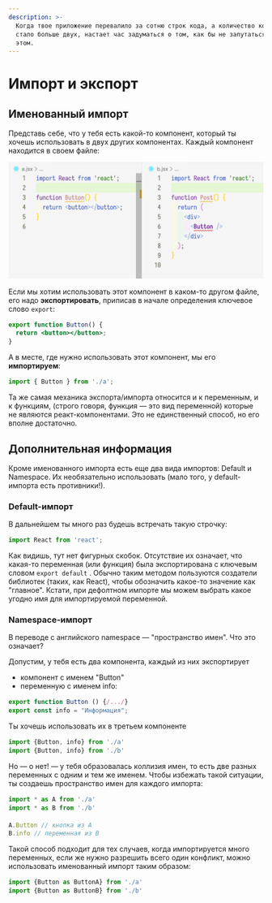 ```yaml
---
description: >-
  Когда твое приложение перевалило за сотню строк кода, а количество компонентов
  стало больше двух, настает час задуматься о том, как бы не запутаться во всем
  этом.
---
```


# Импорт и экспорт

## Именованный импорт

Представь себе, что у тебя есть какой-то компонент, который ты хочешь использовать в двух других компонентах. Каждый компонент находится в своем файле:

![&#x41A;&#x43E;&#x43C;&#x43F;&#x43E;&#x43D;&#x435;&#x43D;&#x442; Button &#x438;&#x437; &#x444;&#x430;&#x439;&#x43B;&#x430; a.jsx &#x442;&#x440;&#x435;&#x431;&#x443;&#x435;&#x442;&#x441;&#x44F; &#x432; &#x444;&#x430;&#x439;&#x43B;&#x435; b.jsx](../.gitbook/assets/import.png)

Если мы хотим использовать этот компонент в каком-то другом файле, его надо **экспортировать**, приписав в начале определения ключевое слово `export`:

```jsx
export function Button() {
  return <button></button>;
}
```

А в месте, где нужно использовать этот компонент, мы его **импортируем**:

```jsx
import { Button } from './a';
```

Та же самая механика экспорта/импорта относится и к переменным, и к функциям, \(строго говоря, функция — это вид переменной\) которые не являются реакт-компонентами. Это не единственный способ, но его вполне достаточно.

## **Дополнительная информация**

Кроме именованного импорта есть еще два вида импортов: Default и Namespace. Их необязательно использовать \(мало того, у  default-импорта есть противники!\).

### Default-импорт

В дальнейшем ты много раз будешь встречать такую строчку:

```jsx
import React from 'react';
```

Как видишь, тут нет фигурных скобок. Отсутствие их означает, что какая-то переменная \(или функция\) была экспортирована с ключевым словом `export default` . Обычно таким методом пользуются создатели библиотек \(таких, как React\), чтобы обозначить какое-то значение как "главное". Кстати, при дефолтном импорте мы можем выбрать какое угодно имя для импортируемой переменной.

### Namespace-импорт

В переводе с английского namespace — "пространство имен". Что это означает? 

Допустим, у тебя есть два компонента, каждый из них экспортирует 

* компонент с именем "Button"
* переменную с именем info:

```jsx
export function Button () {/.../}
export const info = "Информация";
```

Ты хочешь использовать их в третьем компоненте

```jsx
import {Button, info} from './a'
import {Button, info} from './b'
```

Но — о нет! — у тебя образовалась коллизия имен, то есть две разных переменных с одним и тем же именем. Чтобы избежать такой ситуации, ты создаешь пространство имен для каждого импорта:

```jsx
import * as A from './a'
import * as B from './b'

A.Button // кнопка из А
B.info // переменная из B
```

Такой способ подходит для тех случаев, когда импортируется много переменных, если же нужно разрешить всего один конфликт, можно использовать именованный импорт таким образом:

```jsx
import {Button as ButtonA} from './a'
import {Button as ButtonB} from './b'
```

